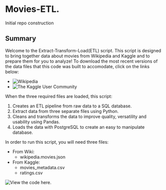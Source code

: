 # Movies-ETL.
Initial repo construction

## Summary
Welcome to the Extract-Transform-Load(ETL) script.  This script is designed to bring together data about movies from Wikipedia and Kaggle and to prepare them for you to analyze!  To download the most recent versions of the data files that this code was built to accomodate, click on the links below:
* ![Wikipedia](https://courses.bootcampspot.com/courses/166/files/37152/download?wrap=1)
* ![The Kaggle User Community](https://www.kaggle.com/rounakbanik/the-movies-dataset/download)

When the three required files are loaded, this script:
  1. Creates an ETL pipeline from raw data to a SQL database.
  2. Extract data from three separate files using Python.
  3. Cleans and transforms the data to improve quality, versatility and usability using Pandas.
  4. Loads the data with PostgreSQL to create an easy to manipulate database.

In order to run this script, you will need three files: 
* From Wiki: 
  * wikipedia.movies.json
* From Kaggle: 
  * movies_metadata.csv
  * ratings.csv

![View the code here.](githublink)

